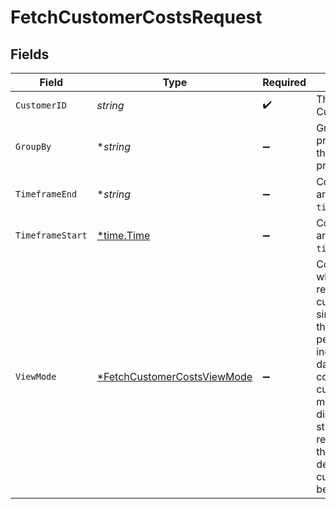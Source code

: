 # FetchCustomerCostsRequest


## Fields

| Field                                                                                                                                                                                                                                     | Type                                                                                                                                                                                                                                      | Required                                                                                                                                                                                                                                  | Description                                                                                                                                                                                                                               | Example                                                                                                                                                                                                                                   |
| ----------------------------------------------------------------------------------------------------------------------------------------------------------------------------------------------------------------------------------------- | ----------------------------------------------------------------------------------------------------------------------------------------------------------------------------------------------------------------------------------------- | ----------------------------------------------------------------------------------------------------------------------------------------------------------------------------------------------------------------------------------------- | ----------------------------------------------------------------------------------------------------------------------------------------------------------------------------------------------------------------------------------------- | ----------------------------------------------------------------------------------------------------------------------------------------------------------------------------------------------------------------------------------------- |
| `CustomerID`                                                                                                                                                                                                                              | *string*                                                                                                                                                                                                                                  | :heavy_check_mark:                                                                                                                                                                                                                        | The Orb Customer ID                                                                                                                                                                                                                       |                                                                                                                                                                                                                                           |
| `GroupBy`                                                                                                                                                                                                                                 | **string*                                                                                                                                                                                                                                 | :heavy_minus_sign:                                                                                                                                                                                                                        | Groups per-price costs by the key provided.                                                                                                                                                                                               |                                                                                                                                                                                                                                           |
| `TimeframeEnd`                                                                                                                                                                                                                            | **string*                                                                                                                                                                                                                                 | :heavy_minus_sign:                                                                                                                                                                                                                        | Costs returned are exclusive of `timeframe_end`.                                                                                                                                                                                          | 2022-03-01T05:00:00Z                                                                                                                                                                                                                      |
| `TimeframeStart`                                                                                                                                                                                                                          | [*time.Time](https://pkg.go.dev/time#Time)                                                                                                                                                                                                | :heavy_minus_sign:                                                                                                                                                                                                                        | Costs returned are inclusive of `timeframe_start`.                                                                                                                                                                                        | 2022-02-01T05:00:00Z                                                                                                                                                                                                                      |
| `ViewMode`                                                                                                                                                                                                                                | [*FetchCustomerCostsViewMode](../../models/operations/fetchcustomercostsviewmode.md)                                                                                                                                                      | :heavy_minus_sign:                                                                                                                                                                                                                        | Controls whether Orb returns cumulative costs since the start of the billing period, or incremental day-by-day costs. If your customer has minimums or discounts, it's strongly recommended that you use the default cumulative behavior. |                                                                                                                                                                                                                                           |